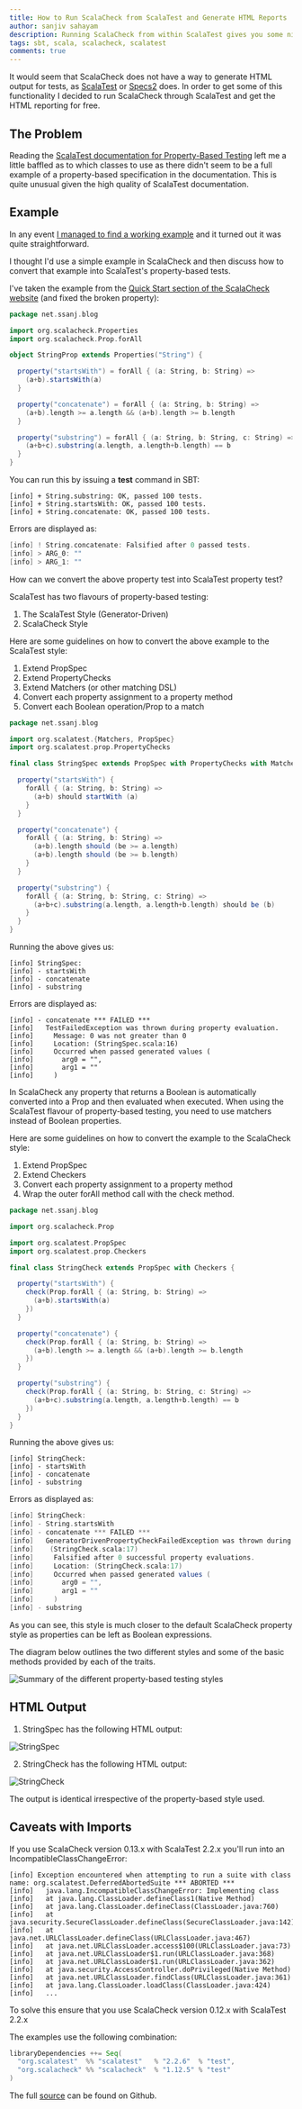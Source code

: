 ```yaml
---
title: How to Run ScalaCheck from ScalaTest and Generate HTML Reports
author: sanjiv sahayam
description: Running ScalaCheck from within ScalaTest gives you some niceties such as HTML report generation. Here's how to get started.
tags: sbt, scala, scalacheck, scalatest
comments: true
---
```


It would seem that ScalaCheck does not have a way to generate HTML output for tests, as [ScalaTest](http://scalatest.org) or [Specs2](http://etorreborre.github.io/specs2) does. In order to get some of this functionality I decided to run ScalaCheck through ScalaTest and get the HTML reporting for free.

## The Problem

Reading the [ScalaTest documentation for Property-Based Testing](http://www.scalatest.org/user_guide/property_based_testing) left me a little baffled as to which classes to use as there didn't seem to be a full example of a property-based specification in the documentation. This is quite unusual given the high quality of ScalaTest documentation.

## Example

In any event [I managed to find a working example](https://github.com/oscarrenalias/scalacheck-cookbook/blob/master/markdown/scalacheck-integration.md) and it turned out it was quite straightforward.

I thought I'd use a simple example in ScalaCheck and then discuss how to convert that example into ScalaTest's property-based tests.

I've taken the example from the [Quick Start section of the ScalaCheck website](http://scalacheck.org/#quickstart) (and fixed the broken property):

```{.scala .scrollx}
package net.ssanj.blog

import org.scalacheck.Properties
import org.scalacheck.Prop.forAll

object StringProp extends Properties("String") {

  property("startsWith") = forAll { (a: String, b: String) =>
    (a+b).startsWith(a)
  }

  property("concatenate") = forAll { (a: String, b: String) =>
    (a+b).length >= a.length && (a+b).length >= b.length
  }

  property("substring") = forAll { (a: String, b: String, c: String) =>
    (a+b+c).substring(a.length, a.length+b.length) == b
  }
}
```

You can run this by issuing a __test__ command in SBT:

```{.terminal .scrollx}
[info] + String.substring: OK, passed 100 tests.
[info] + String.startsWith: OK, passed 100 tests.
[info] + String.concatenate: OK, passed 100 tests.
```

Errors are displayed as:

```{.scala .scrollx}
[info] ! String.concatenate: Falsified after 0 passed tests.
[info] > ARG_0: ""
[info] > ARG_1: ""
```

How can we convert the above property test into ScalaTest property test?

ScalaTest has two flavours of property-based testing:

1. The ScalaTest Style (Generator-Driven)
1. ScalaCheck Style

Here are some guidelines on how to convert the above example to the ScalaTest style:

1. Extend PropSpec
1. Extend PropertyChecks
1. Extend Matchers (or other matching DSL)
1. Convert each property assignment to a property method
1. Convert each Boolean operation/Prop to a match

```{.scala .scrollx}
package net.ssanj.blog

import org.scalatest.{Matchers, PropSpec}
import org.scalatest.prop.PropertyChecks

final class StringSpec extends PropSpec with PropertyChecks with Matchers {

  property("startsWith") {
    forAll { (a: String, b: String) =>
      (a+b) should startWith (a)
    }
  }

  property("concatenate") {
    forAll { (a: String, b: String) =>
      (a+b).length should (be >= a.length)
      (a+b).length should (be >= b.length)
    }
  }

  property("substring") {
    forAll { (a: String, b: String, c: String) =>
      (a+b+c).substring(a.length, a.length+b.length) should be (b)
    }
  }
}
```

Running the above gives us:

```{.terminal .scrollx}
[info] StringSpec:
[info] - startsWith
[info] - concatenate
[info] - substring
```

Errors are displayed as:

```{.terminal .scrollx}
[info] - concatenate *** FAILED ***
[info]   TestFailedException was thrown during property evaluation.
[info]     Message: 0 was not greater than 0
[info]     Location: (StringSpec.scala:16)
[info]     Occurred when passed generated values (
[info]       arg0 = "",
[info]       arg1 = ""
[info]     )
```

In ScalaCheck any property that returns a Boolean is automatically converted into a Prop and then evaluated when executed. When using the ScalaTest flavour of property-based testing, you need to use matchers instead of Boolean properties.

Here are some guidelines on how to convert the example to the ScalaCheck style:

1. Extend PropSpec
1. Extend Checkers
1. Convert each property assignment to a property method
1. Wrap the outer forAll method call with the check method.

```{.scala .scrollx}
package net.ssanj.blog

import org.scalacheck.Prop

import org.scalatest.PropSpec
import org.scalatest.prop.Checkers

final class StringCheck extends PropSpec with Checkers {

  property("startsWith") {
    check(Prop.forAll { (a: String, b: String) =>
      (a+b).startsWith(a)
    })
  }

  property("concatenate") {
    check(Prop.forAll { (a: String, b: String) =>
      (a+b).length >= a.length && (a+b).length >= b.length
    })
  }

  property("substring") {
    check(Prop.forAll { (a: String, b: String, c: String) =>
      (a+b+c).substring(a.length, a.length+b.length) == b
    })
  }
}
```

Running the above gives us:

```{.terminal .scrollx}
[info] StringCheck:
[info] - startsWith
[info] - concatenate
[info] - substring
```

Errors as displayed as:

```{.scala .scrollx}
[info] StringCheck:
[info] - String.startsWith
[info] - concatenate *** FAILED ***
[info]   GeneratorDrivenPropertyCheckFailedException was thrown during property evaluation.
[info]    (StringCheck.scala:17)
[info]     Falsified after 0 successful property evaluations.
[info]     Location: (StringCheck.scala:17)
[info]     Occurred when passed generated values (
[info]       arg0 = "",
[info]       arg1 = ""
[info]     )
[info] - substring
```

As you can see, this style is much closer to the default ScalaCheck property style as properties can be left as Boolean expressions.

The diagram below outlines the two different styles and some of the basic methods provided by each of the traits.

![Summary of the different property-based testing styles](/images/scalatest_scalacheck_summary_of_different_property-based_testing_styles.png)

## HTML Output

1. StringSpec has the following HTML output:

![StringSpec](/images/scalacheck_scalatest_stringspec.jpg)

2. StringCheck has the following HTML output:

![StringCheck](/images/scalacheck_scalatest_stringcheck.jpg)

The output is identical irrespective of the property-based style used.

## Caveats with Imports

If you use ScalaCheck version 0.13.x with ScalaTest 2.2.x you'll run into an IncompatibleClassChangeError:

```{.terminal .scrollx}
[info] Exception encountered when attempting to run a suite with class name: org.scalatest.DeferredAbortedSuite *** ABORTED ***
[info]   java.lang.IncompatibleClassChangeError: Implementing class
[info]   at java.lang.ClassLoader.defineClass1(Native Method)
[info]   at java.lang.ClassLoader.defineClass(ClassLoader.java:760)
[info]   at java.security.SecureClassLoader.defineClass(SecureClassLoader.java:142)
[info]   at java.net.URLClassLoader.defineClass(URLClassLoader.java:467)
[info]   at java.net.URLClassLoader.access$100(URLClassLoader.java:73)
[info]   at java.net.URLClassLoader$1.run(URLClassLoader.java:368)
[info]   at java.net.URLClassLoader$1.run(URLClassLoader.java:362)
[info]   at java.security.AccessController.doPrivileged(Native Method)
[info]   at java.net.URLClassLoader.findClass(URLClassLoader.java:361)
[info]   at java.lang.ClassLoader.loadClass(ClassLoader.java:424)
[info]   ...
```

To solve this ensure that you use ScalaCheck version 0.12.x with ScalaTest 2.2.x

The examples use the following combination:

```{.scala .scrollx}
libraryDependencies ++= Seq(
  "org.scalatest"  %% "scalatest"   % "2.2.6"  % "test",
  "org.scalacheck" %% "scalacheck"  % "1.12.5" % "test"
)
```

The full [source](https://github.com/ssanj/scalacheck-on-scalatest) can be found on Github.